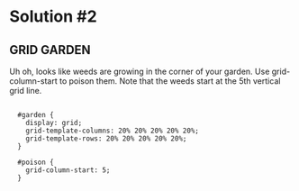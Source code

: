 
# Solution #2

## GRID GARDEN

Uh oh, looks like weeds are growing in the corner of your garden. Use grid-column-start to poison them. Note that the weeds start at the 5th vertical grid line.

```

  #garden {
    display: grid;
    grid-template-columns: 20% 20% 20% 20% 20%;
    grid-template-rows: 20% 20% 20% 20% 20%;
  }

  #poison {
    grid-column-start: 5;
  }

```